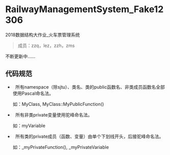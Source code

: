 # RailwayManagementSystem_Fake12306

2018数据结构大作业_火车票管理系统

> 成员：zzq，lez，zzh，zms

不断更新中……

## 代码规范

-   所有namespace（除sjtu）、类名、类的public函数名、非类成员函数名全部使用Pascal命名法。

    如：MyClass, MyClass::MyPublicFunction()

-   所有非类private变量使用驼峰命名法。

    如：myVariable

-   所有类的private成员（函数、变量）由单个下划线开头，后接驼峰命名法。

    如：_myPrivateFunction(), _myPrivateVariable
